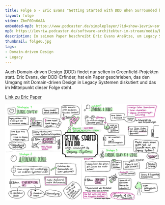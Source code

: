 ```yaml
---
title: Folge 6 - Eric Evans "Getting Started with DDD When Surrounded by Legacy Systems"
layout: folge
video: ZbnF0Dn6dAA
embedded-mp3: https://www.podcaster.de/simpleplayer/?id=show~1evriw~software-architektur-im-stream~pod-5fa4466182a19051624530&v=1615320719
mp3: https://1evriw.podcaster.de/software-architektur-im-stream/media/DDDLegacyEricEvans.mp3
description: In seinem Paper beschreibt Eric Evans Ansätze, um Legacy Software mit DDD weiterzuentwickeln.
thumbnail: folge6.jpg
tags:
- Domain-driven Design
- Legacy
---
```


Auch Domain-driven Design (DDD) findet nur selten in Greenfield-Projekten
statt. Eric Evans, der DDD-Erfinder, hat ein Paper geschrieben, das
den Umgang mit Domain-driven Design in Legacy Systemen
diskutiert und das im Mittelpunkt dieser Folge steht.

[Link zu Eric Paper](https://www.domainlanguage.com/ddd/surrounded-by-legacy-software/)

![Sketchnote](/sketchnotes/folge6.jpg "Sketchnote")
